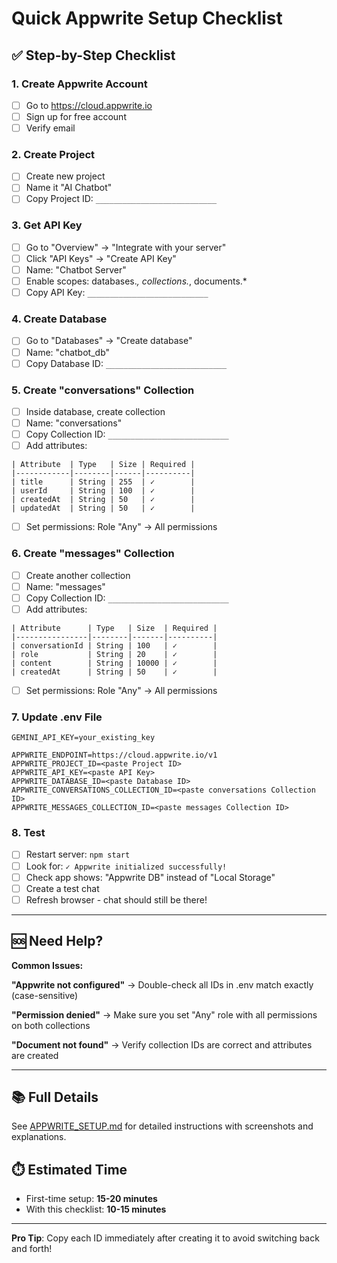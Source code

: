 # Quick Appwrite Setup Checklist

## ✅ Step-by-Step Checklist

### 1. Create Appwrite Account
- [ ] Go to https://cloud.appwrite.io
- [ ] Sign up for free account
- [ ] Verify email

### 2. Create Project
- [ ] Create new project
- [ ] Name it "AI Chatbot"
- [ ] Copy Project ID: `___________________________`

### 3. Get API Key
- [ ] Go to "Overview" → "Integrate with your server"
- [ ] Click "API Keys" → "Create API Key"
- [ ] Name: "Chatbot Server"
- [ ] Enable scopes: databases.*, collections.*, documents.*
- [ ] Copy API Key: `___________________________`

### 4. Create Database
- [ ] Go to "Databases" → "Create database"
- [ ] Name: "chatbot_db"
- [ ] Copy Database ID: `___________________________`

### 5. Create "conversations" Collection
- [ ] Inside database, create collection
- [ ] Name: "conversations"
- [ ] Copy Collection ID: `___________________________`
- [ ] Add attributes:

```
| Attribute  | Type   | Size | Required |
|------------|--------|------|----------|
| title      | String | 255  | ✓        |
| userId     | String | 100  | ✓        |
| createdAt  | String | 50   | ✓        |
| updatedAt  | String | 50   | ✓        |
```

- [ ] Set permissions: Role "Any" → All permissions

### 6. Create "messages" Collection
- [ ] Create another collection
- [ ] Name: "messages"
- [ ] Copy Collection ID: `___________________________`
- [ ] Add attributes:

```
| Attribute      | Type   | Size  | Required |
|----------------|--------|-------|----------|
| conversationId | String | 100   | ✓        |
| role           | String | 20    | ✓        |
| content        | String | 10000 | ✓        |
| createdAt      | String | 50    | ✓        |
```

- [ ] Set permissions: Role "Any" → All permissions

### 7. Update .env File
```env
GEMINI_API_KEY=your_existing_key

APPWRITE_ENDPOINT=https://cloud.appwrite.io/v1
APPWRITE_PROJECT_ID=<paste Project ID>
APPWRITE_API_KEY=<paste API Key>
APPWRITE_DATABASE_ID=<paste Database ID>
APPWRITE_CONVERSATIONS_COLLECTION_ID=<paste conversations Collection ID>
APPWRITE_MESSAGES_COLLECTION_ID=<paste messages Collection ID>
```

### 8. Test
- [ ] Restart server: `npm start`
- [ ] Look for: `✓ Appwrite initialized successfully!`
- [ ] Check app shows: "Appwrite DB" instead of "Local Storage"
- [ ] Create a test chat
- [ ] Refresh browser - chat should still be there!

---

## 🆘 Need Help?

**Common Issues:**

**"Appwrite not configured"**
→ Double-check all IDs in .env match exactly (case-sensitive)

**"Permission denied"**
→ Make sure you set "Any" role with all permissions on both collections

**"Document not found"**
→ Verify collection IDs are correct and attributes are created

---

## 📚 Full Details

See [APPWRITE_SETUP.md](APPWRITE_SETUP.md) for detailed instructions with screenshots and explanations.

## ⏱️ Estimated Time

- First-time setup: **15-20 minutes**
- With this checklist: **10-15 minutes**

---

**Pro Tip**: Copy each ID immediately after creating it to avoid switching back and forth!
